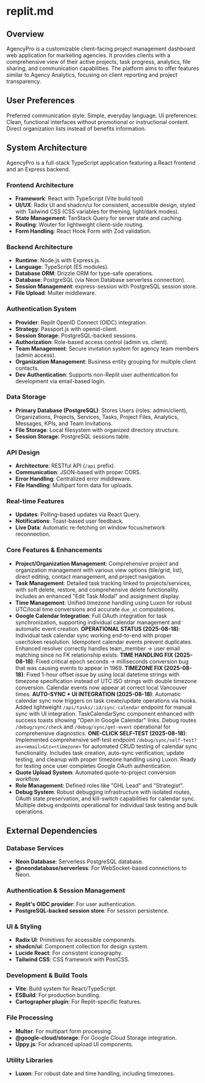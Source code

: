 # replit.md

## Overview
AgencyPro is a customizable client-facing project management dashboard web application for marketing agencies. It provides clients with a comprehensive view of their active projects, task progress, analytics, file sharing, and communication capabilities. The platform aims to offer features similar to Agency Analytics, focusing on client reporting and project transparency.

## User Preferences
Preferred communication style: Simple, everyday language.
UI preferences: Clean, functional interfaces without promotional or instructional content. Direct organization lists instead of benefits information.

## System Architecture
AgencyPro is a full-stack TypeScript application featuring a React frontend and an Express backend.

### Frontend Architecture
- **Framework**: React with TypeScript (Vite build tool)
- **UI/UX**: Radix UI and shadcn/ui for consistent, accessible design, styled with Tailwind CSS (CSS variables for theming, light/dark modes).
- **State Management**: TanStack Query for server state and caching.
- **Routing**: Wouter for lightweight client-side routing.
- **Form Handling**: React Hook Form with Zod validation.

### Backend Architecture
- **Runtime**: Node.js with Express.js.
- **Language**: TypeScript (ES modules).
- **Database ORM**: Drizzle ORM for type-safe operations.
- **Database**: PostgreSQL (via Neon Database serverless connection).
- **Session Management**: express-session with PostgreSQL session store.
- **File Upload**: Multer middleware.

### Authentication System
- **Provider**: Replit OpenID Connect (OIDC) integration.
- **Strategy**: Passport.js with openid-client.
- **Session Storage**: PostgreSQL-backed sessions.
- **Authorization**: Role-based access control (admin vs. client).
- **Team Management**: Secure invitation system for agency team members (admin access).
- **Organization Management**: Business entity grouping for multiple client contacts.
- **Dev Authentication**: Supports non-Replit user authentication for development via email-based login.

### Data Storage
- **Primary Database (PostgreSQL)**: Stores Users (roles: admin/client), Organizations, Projects, Services, Tasks, Project Files, Analytics, Messages, KPIs, and Team Invitations.
- **File Storage**: Local filesystem with organized directory structure.
- **Session Storage**: PostgreSQL sessions table.

### API Design
- **Architecture**: RESTful API (`/api` prefix).
- **Communication**: JSON-based with proper CORS.
- **Error Handling**: Centralized error middleware.
- **File Handling**: Multipart form data for uploads.

### Real-time Features
- **Updates**: Polling-based updates via React Query.
- **Notifications**: Toast-based user feedback.
- **Live Data**: Automatic re-fetching on window focus/network reconnection.

### Core Features & Enhancements
- **Project/Organization Management**: Comprehensive project and organization management with various view options (tile/grid, list), direct editing, contact management, and project navigation.
- **Task Management**: Detailed task tracking linked to projects/services, with soft delete, restore, and comprehensive delete functionality. Includes an enhanced "Edit Task Modal" and assignment display.
- **Time Management**: Unified timezone handling using Luxon for robust UTC/local time conversions and accurate `due_at` computations.
- **Google Calendar Integration**: Full OAuth integration for task synchronization, supporting individual calendar management and automatic event creation. **OPERATIONAL STATUS (2025-08-18)**: Individual task calendar sync working end-to-end with proper user/token resolution. Idempotent calendar events prevent duplicates. Enhanced resolver correctly handles team_member → user email matching since no FK relationship exists. **TIME HANDLING FIX (2025-08-18)**: Fixed critical epoch seconds → milliseconds conversion bug that was causing events to appear in 1969. **TIMEZONE FIX (2025-08-18)**: Fixed 1-hour offset issue by using local datetime strings with timezone specification instead of UTC ISO strings with double timezone conversion. Calendar events now appear at correct local Vancouver times. **AUTO-SYNC + UI INTEGRATION (2025-08-18)**: Automatic calendar sync now triggers on task create/update operations via hooks. Added lightweight `/api/tasks/:id/sync-calendar` endpoint for manual sync with UI integration. TaskCalendarSync component enhanced with success toasts showing "Open in Google Calendar" links. Debug routes `/debug/sync/check` and `/debug/sync/get-event` operational for comprehensive diagnostics. **ONE-CLICK SELF-TEST (2025-08-18)**: Implemented comprehensive self-test endpoint `/debug/sync/self-test?as=<email>&tz=<timezone>` for automated CRUD testing of calendar sync functionality. Includes task creation, auto-sync verification, update testing, and cleanup with proper timezone handling using Luxon. Ready for testing once user completes Google OAuth authentication.
- **Quote Upload System**: Automated quote-to-project conversion workflow.  
- **Role Management**: Defined roles like "GHL Lead" and "Strategist".
- **Debug System**: Robust debugging infrastructure with isolated routes, OAuth state preservation, and kill-switch capabilities for calendar sync. Multiple debug endpoints operational for individual task testing and bulk operations.

## External Dependencies

### Database Services
- **Neon Database**: Serverless PostgreSQL database.
- **@neondatabase/serverless**: For WebSocket-based connections to Neon.

### Authentication & Session Management
- **Replit's OIDC provider**: For user authentication.
- **PostgreSQL-backed session store**: For session persistence.

### UI & Styling
- **Radix UI**: Primitives for accessible components.
- **shadcn/ui**: Component collection for design system.
- **Lucide React**: For consistent iconography.
- **Tailwind CSS**: CSS framework with PostCSS.

### Development & Build Tools
- **Vite**: Build system for React/TypeScript.
- **ESBuild**: For production bundling.
- **Cartographer plugin**: For Replit-specific features.

### File Processing
- **Multer**: For multipart form processing.
- **@google-cloud/storage**: For Google Cloud Storage integration.
- **Uppy.js**: For advanced upload UI components.

### Utility Libraries
- **Luxon**: For robust date and time handling, including timezones.